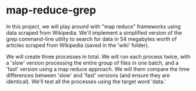# map-reduce-grep
In this project, we will play around with "map reduce" frameworks using data scraped from Wikipedia. We'll implement a simplified version of the grep command-line utility to search for data in 54 megabytes worth of articles scraped from Wikipedia (saved in the 'wiki' folder).

We will create three processes in total. We will run each process twice, with a 'slow' version processing the entire group of files in one batch, and a 'fast' version using a map reduce approach. We will them compare the time differences between 'slow' and 'fast' versions (and ensure they are identical). We'll test all the processes using the target word 'data.'
